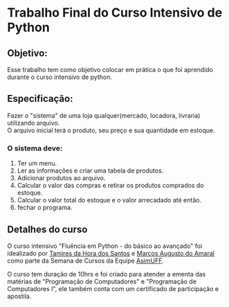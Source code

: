 # Trabalho Final do Curso Intensivo de Python

## Objetivo:
Esse trabalho tem como objetivo colocar em prática o que foi aprendido durante o curso intensivo de python.
## Especificação:
Fazer o "sistema" de uma loja qualquer(mercado, locadora, livraria) utilizando arquivo.  
O arquivo inicial terá o produto, seu preço e sua quantidade em estoque.

### O sistema deve:
1. Ter um menu.
2. Ler as informações e criar uma tabela de produtos.
3. Adicionar produtos ao arquivo.
4. Calcular o valor das compras e retirar os produtos comprados do estoque.
5. Calcular o valor total do estoque e o valor arrecadado até então.
6. fechar o programa.

## Detalhes do curso
O curso intensivo "Fluência em Python - do básico ao avançado" foi idealizado por [Tamires da Hora dos Santos](https://www.linkedin.com/in/tamires-da-hora-dos-santos-851a96170/ "Perfil do Linkedin") e [Marcos Augusto do Amaral](https://www.linkedin.com/in/marcos-augusto-amaral/ "Perfil do Linkedin") como parte da Semana de Cursos da Equipe [AsimUFF](https://www.facebook.com/Asimuff/ "Página do Facebook").

O curso tem duração de 10hrs e foi criado para atender a ementa das matérias de "Programação de Computadores" e "Programação de Computadores I", ele também conta com um certificado de participação e apostila.

